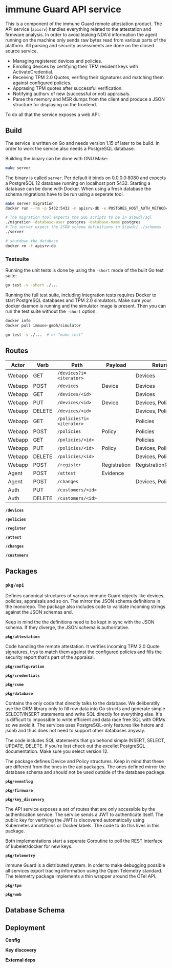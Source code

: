 immune Guard API service
========================

This is a component of the immune Guard remote attestation product. The API
service (`apisrv`) handles everything related to the attestation and firmware
analysis. In order to avoid leaking NDA'd information the agent running on the
machine only sends raw bytes read from various parts of the platform. All
parsing and security assessments are done on the closed source service.

 - Managing registered devices and policies.
 - Enrolling devices by certifying their TPM resident keys with
   ActivateCredential.
 - Receiving TPM 2.0 Quotes, verifing their signatures and matching them
   against configured policies.
 - Apprasing TPM quotes after successful verification.
 - Notifying authsrv of new (successful or not) appraisals.
 - Parse the memory and MSR dumps from the client and produce a JSON structure
   for displaying on the frontend.

To do all that the service exposes a web API.

Build
-----

The service is written on Go and needs version 1.15 of later to be build. In
order to work the service also needs a PostgreSQL database.

Building the binary can be done with GNU Make:

```bash
make server
```

The binary is called `server`. Per default it binds on 0.0.0.0:8080 and expects
a PostgreSQL 12 database running on localhost port 5432. Starting a database
can be done with Docker. When using a fresh database the schema migrations have
to be run using a seperate tool.

```bash
make server migration
docker run --rm -p 5432:5432 -n apisrv-db -e POSTGRES_HOST_AUTH_METHOD=trust -d postgres:12

# The migration tool expects the SQL scripts to be in $(pwd)/sql
./migration -database-user postgres -database-name postgres
# The server expect the JSON schema definitions in $(pwd)/../schemas
./server

# shutdown the database
docker rm -f apisrv-db
```

### Testsuite

Running the unit tests is done by using the `-short` mode of the built Go test
suite:

```bash
go test -v -short ./...
```

Running the full test suite, including integration tests requires Docker to
start PostgreSQL databases and TPM 2.0 simulators. Make sure your docker daemon
is running and the simulator image is present. Then you can run the test suite
without the `-short` option.

```bash
docker info
docker pull immune-gmbh/simulator

go test -v ./...  # or "make test"
```

Routes
------

| Actor  | Verb   | Path                     | Payload      | Returns              |
| ---    | ---    | ---                      | ---          | ---                  |
| Webapp | GET    | `/devices?i=<iterator>`  |              | Devices              |
| Webapp | POST   | `/devices`               | Device       | Devices              |
| Webapp | GET    | `/devices/<id>`          |              | Devices              |
| Webapp | PUT    | `/devices/<id>`          | Device       | Devices, Policies    |
| Webapp | DELETE | `/devices/<id>`          |              | Devices, Policies    |
| Webapp | GET    | `/policies?i=<iterator>` |              | Policies             |
| Webapp | POST   | `/policies`              | Policy       | Policies             |
| Webapp | GET    | `/policies/<id>`         |              | Policies             |
| Webapp | PUT    | `/policies/<id>`         | Policy       | Devices, Policies    |
| Webapp | DELETE | `/policies/<id>`         |              | Devices, Policies    |
| Webapp | POST   | `/register`              | Registration | RegistrationResponse |
| Agent  | POST   | `/attest`                | Evidence     |                      |
| Agent  | POST   | `/changes`               |              | Devices, Policies    |
| Auth   | PUT    | `/customers/<id>`        |              |                      |
| Auth   | DELETE | `/customers/<id>`        |              |                      |


**`/devices`**

**`/policies`**

**`/register`**

**`/attest`**

**`/changes`**

**`/customers`**


Packages
--------

### `pkg/api`

Defines canonical structures of various immune Guard objects like devices,
policies, appraisals and so on. The mirror the JSON schema definitions in the
monorepo. The package also includes code to validate incoming strings against
the JSON schemas and.

Keep in mind the the definitions need to be kept in sync with the JSON schema.
If they diverge, the JSON schema is authoritative.

**`pkg/attestation`**

Code handling the remote attestation. It verifies incoming TPM 2.0 Quote
signatures, trys to match them against the configured policies and fills the
security report that's part of the appraisal.

**`pkg/configuration`**

**`pkg/credentials`**

**`pkg/csme`**

**`pkg/database`**

Contains the only code that directly talks to the database. We deliberatlly use
the ORM library only to fill row data into Go structs and generate simple
SELECT/INSERT statements and write SQL directly for everything else. It's is
difficult to impossible to write efficient and data race free SQL with ORMs so
we avoid it. The services uses PostgreSQL-only features like hstore and jsonb
and thus does not need to support other databases anyway.

The code includes SQL statements that go behond simple INSERT, SELECT, UPDATE,
DELETE. If you're lost check out the excellet PostgreSQL documentation. Make
sure you select version 12.

The package defines Device and Policy structures. Keep in mind that these are
different from the ones in the api packages. The ones defined mirror the
database schema and should not be used outside of the database package.

**`pkg/eventlog`**

**`pkg/firmware`**

**`pkg/key_discovery`**

The API service exposes a set of routes that are only accessible by the
authentication service. The service sends a JWT to authenticate itself. The
public key for verifying the JWT is discovered automatically using Kubernetes
annotations or Docker labels. The code to do this lives in this package.

Both implementations start a seperate Goroutine to poll the REST interface of
kubelet/docker for new keys.

**`pkg/telemetry`**

immune Guard is a distributed system. In order to make debugging possible all
services export tracing information using the Open Telemetry standard. The
telemetry package implements a thin wrapper around the OTel API.

**`pkg/tpm`**

**`pkg/web`**

Database Schema
---------------

Deployment
----------

**Config**

**Key discovery**

**External deps**

